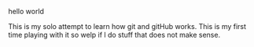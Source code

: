 hello world

This is my solo attempt to learn how git and gitHub works.
This is my first time playing with it so welp if l do stuff that does not make sense.